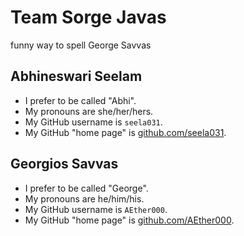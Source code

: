# Team Sorge Javas

funny way to spell George Savvas


## Abhineswari Seelam

- I prefer to be called "Abhi".
- My pronouns are she/her/hers.
- My GitHub username is `seela031`.
- My GitHub "home page" is [github.com/seela031](https://github.com/seela031).

## Georgios Savvas

- I prefer to be called "George".
- My pronouns are he/him/his.
- My GitHub username is `AEther000`.
- My GitHub "home page" is [github.com/AEther000](https://github.com/AEther000).